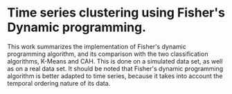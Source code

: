 # Time series clustering using Fisher's Dynamic programming.

This work summarizes the implementation of Fisher's dynamic programming algorithm, and its comparison with the two classification algorithms, K-Means and CAH. This is done on a simulated data set, as well as on a real data set. It should be noted that Fisher's dynamic programming algorithm is better adapted to time series, because it takes into account the temporal ordering nature of its data.

